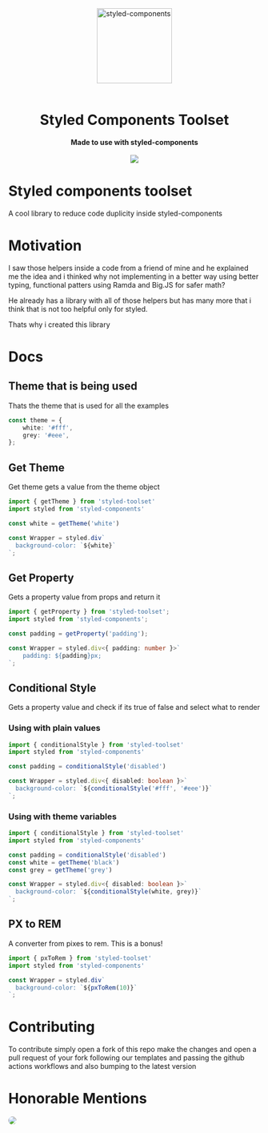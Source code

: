 <div align="center">
  <a href="https://www.styled-components.com">
    <img alt="styled-components" src="https://raw.githubusercontent.com/styled-components/brand/master/styled-components.png" height="150px" />
  </a>
</div>

<br />

<div align="center">
  <h1>Styled Components Toolset</h1>
  <strong>Made to use with styled-components</strong>
  <br />
  <br />
  <img src="https://img.shields.io/badge/style-%F0%9F%92%85%20styled--components-orange.svg?colorB=daa357&colorA=db748e">
</div>

# Styled components toolset

A cool library to reduce code duplicity inside styled-components

# Motivation

I saw those helpers inside a code from a friend of mine and he explained me the idea and i thinked why not implementing in a better way using better typing, functional patters using Ramda and Big.JS for safer math?

He already has a library with all of those helpers but has many more that i think that is not too helpful only for styled.

Thats why i created this library

# Docs

## Theme that is being used

Thats the theme that is used for all the examples

```ts
const theme = {
	white: '#fff',
	grey: '#eee',
};
```

## Get Theme

Get theme gets a value from the theme object

```ts
import { getTheme } from 'styled-toolset'
import styled from 'styled-components'

const white = getTheme('white')

const Wrapper = styled.div`
  background-color: `${white}`
`;
```

## Get Property

Gets a property value from props and return it

```ts
import { getProperty } from 'styled-toolset';
import styled from 'styled-components';

const padding = getProperty('padding');

const Wrapper = styled.div<{ padding: number }>`
	padding: ${padding}px;
`;
```

## Conditional Style

Gets a property value and check if its true of false and select what to render

### Using with plain values

```ts
import { conditionalStyle } from 'styled-toolset'
import styled from 'styled-components'

const padding = conditionalStyle('disabled')

const Wrapper = styled.div<{ disabled: boolean }>`
  background-color: `${conditionalStyle('#fff', '#eee')}`
`;
```

### Using with theme variables

```ts
import { conditionalStyle } from 'styled-toolset'
import styled from 'styled-components'

const padding = conditionalStyle('disabled')
const white = getTheme('black')
const grey = getTheme('grey')

const Wrapper = styled.div<{ disabled: boolean }>`
  background-color: `${conditionalStyle(white, grey)}`
`;
```

## PX to REM

A converter from pixes to rem. This is a bonus!

```ts
import { pxToRem } from 'styled-toolset'
import styled from 'styled-components'

const Wrapper = styled.div`
  background-color: `${pxToRem(10)}`
`;
```

# Contributing

To contribute simply open a fork of this repo make the changes and open a pull request of your fork following our templates and passing the github actions workflows and also bumping to the latest version

# Honorable Mentions

<a href="https://www.styled-components.com">
  <img src="https://avatars.githubusercontent.com/u/6873880?s=120&v=4" style="border-radius: 50%;" />
</a>
